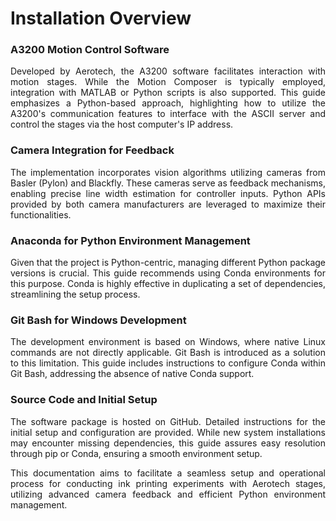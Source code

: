# Installation Overview

### A3200 Motion Control Software

<p align="justify">Developed by Aerotech, the A3200 software facilitates interaction with motion stages. While the Motion Composer is typically employed, integration with MATLAB or Python scripts is also supported. This guide emphasizes a Python-based approach, highlighting how to utilize the A3200's communication features to interface with the ASCII server and control the stages via the host computer's IP address.</p>

### Camera Integration for Feedback

<p align="justify">The implementation incorporates vision algorithms utilizing cameras from Basler (Pylon) and Blackfly. These cameras serve as feedback mechanisms, enabling precise line width estimation for controller inputs. Python APIs provided by both camera manufacturers are leveraged to maximize their functionalities.</p>

### Anaconda for Python Environment Management

<p align="justify">Given that the project is Python-centric, managing different Python package versions is crucial. This guide recommends using Conda environments for this purpose. Conda is highly effective in duplicating a set of dependencies, streamlining the setup process.</p>

### Git Bash for Windows Development

<p align="justify">The development environment is based on Windows, where native Linux commands are not directly applicable. Git Bash is introduced as a solution to this limitation. This guide includes instructions to configure Conda within Git Bash, addressing the absence of native Conda support.</p>

### Source Code and Initial Setup

<p align="justify">The software package is hosted on GitHub. Detailed instructions for the initial setup and configuration are provided. While new system installations may encounter missing dependencies, this guide assures easy resolution through pip or Conda, ensuring a smooth environment setup.</p>

<p align="justify">This documentation aims to facilitate a seamless setup and operational process for conducting ink printing experiments with Aerotech stages, utilizing advanced camera feedback and efficient Python environment management.</p>

